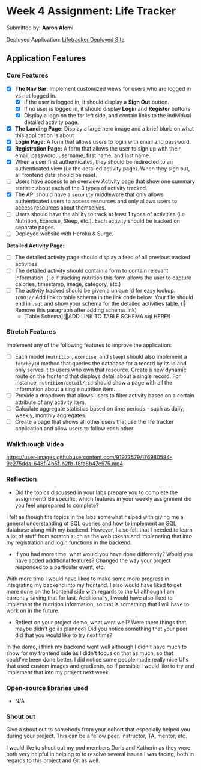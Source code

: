 # Week 4 Assignment: Life Tracker

Submitted by: **Aaron Alemi**

Deployed Application: [Lifetracker Deployed Site](ADD_LINK_HERE)

## Application Features

### Core Features

- [X] **The Nav Bar:** Implement customized views for users who are logged in vs not logged in.
  - [X] If the user is logged in, it should display a **Sign Out** button. 
  - [X] If no user is logged in, it should display **Login** and **Register** buttons
  - [X] Display a logo on the far left side, and contain links to the individual detailed activity page. 
- [X] **The Landing Page:** Display a large hero image and a brief blurb on what this application is about
- [X] **Login Page:** A form that allows users to login with email and password.
- [X] **Registration Page:** A form that allows the user to sign up with their email, password, username, first name, and last name.
- [X] When a user first authenticates, they should be redirected to an authenticated view (i.e the detailed activity page). When they sign out, all frontend data should be reset.
- [ ] Users have access to an overview Activity page that show one summary statistic about each of the 3 types of activity tracked.
- [X] The API should have a `security` middleware that only allows authenticated users to access resources and only allows users to access resources about themselves. 
- [ ] Users should have the ability to track at least **1** types of activities (i.e Nutrition, Exercise, Sleep, etc.). Each activity should be tracked on separate pages.
- [ ] Deployed website with Heroku & Surge. 

**Detailed Activity Page:**
- [ ] The detailed activity page should display a feed of all previous tracked activities.
- [ ] The detailed activity should contain a form to contain relevant information. (i.e if tracking nutrition this form allows the user to capture calories, timestamp, image, category, etc.) 
- [ ] The activity tracked should be given a unique id for easy lookup.
  `TODO://` Add link to table schema in the link code below. Your file should end in `.sql` and show your schema for the detailed activities table. (🚫 Remove this paragraph after adding schema link)
  * [Table Schema](📝ADD LINK TO TABLE SCHEMA.sql HERE!) 

### Stretch Features

Implement any of the following features to improve the application:
- [ ] Each model (`nutrition`, `exercise`, and `sleep`) should also implement a `fetchById` method that queries the database for a record by its id and only serves it to users who own that resource. Create a new dynamic route on the frontend that displays detail about a single record. For instance, `nutrition/detail/:id` should show a page with all the information about a single nutrition item.
- [ ] Provide a dropdown that allows users to filter activity based on a certain attribute of any activity item.
- [ ] Calculate aggregate statistics based on time periods - such as daily, weekly, monthly aggregates.
- [ ] Create a page that shows all other users that use the life tracker application and allow users to follow each other.

### Walkthrough Video


https://user-images.githubusercontent.com/91973579/176980584-9c275dda-648f-4b5f-b2fb-f8fa8b47e975.mp4


### Reflection

* Did the topics discussed in your labs prepare you to complete the assignment? Be specific, which features in your weekly assignment did you feel unprepared to complete?

I felt as though the topics in the labs somewhat helped with giving me a general understanding of SQL queries and how to implement an SQL database along with my backend. However, I also felt that I needed to learn a lot of stuff from scratch such as the web tokens and impleneting that into my registration and login functions in the backend.

* If you had more time, what would you have done differently? Would you have added additional features? Changed the way your project responded to a particular event, etc.
  
With more time I would have liked to make some more progress in integrating my backend into my frontend. I also would have liked to get more done on the frontend side with regards to the UI although I am currently saving that for last. Additionally, I would have also liked to implement the nutrition information, so that is something that I will have to work on in the future. 

* Reflect on your project demo, what went well? Were there things that maybe didn't go as planned? Did you notice something that your peer did that you would like to try next time?

In the demo, i think my backend went well although I didn't have much to show for my frontend side as I didn't focus on that as much, so that could've been done better. I did notice some people made really nice UI's that used custom images and gradients, so if possible I would like to try and implement that into my project next week.

### Open-source libraries used

- N/A

### Shout out

Give a shout out to somebody from your cohort that especially helped you during your project. This can be a fellow peer, instructor, TA, mentor, etc.

I would like to shout out my pod members Doris and Katherin as they were both very helpful in helping to to resolve several issues I was facing, both in regards to this project and Git as well. 
